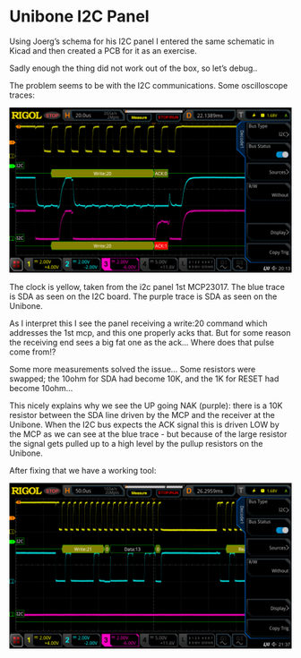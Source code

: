 # Unibone I2C Panel

Using Joerg’s schema for his I2C panel I entered the same schematic in Kicad and then created a PCB for it as an exercise.

Sadly enough the thing did not work out of the box, so let’s debug..

The problem seems to be with the I2C communications. Some oscilloscope traces:

![](./attachments/image-20230628-192504.png)

The clock is yellow, taken from the i2c panel 1st MCP23017. The blue trace is SDA as seen on the I2C board. The purple trace is SDA as seen on the Unibone.

As I interpret this I see the panel receiving a write:20 command which addresses the 1st mcp, and this one properly acks that. But for some reason the receiving end sees a big fat one as the ack… Where does that pulse come from!?

Some more measurements solved the issue… Some resistors were swapped; the 10ohm for SDA had become 10K, and the 1K for RESET had become 10ohm…

This nicely explains why we see the UP going NAK (purple): there is a 10K resistor between the SDA line driven by the MCP and the receiver at the Unibone. When the I2C bus expects the ACK signal this is driven LOW by the MCP as we can see at the blue trace - but because of the large resistor the signal gets pulled up to a high level by the pullup resistors on the Unibone.

After fixing that we have a working tool:

![](./attachments/image-20230628-204848.png)